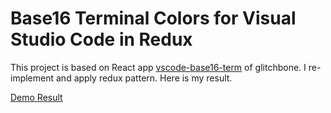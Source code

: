 Base16 Terminal Colors for Visual Studio Code in Redux
===========================================

This project is based on React app [vscode-base16-term](https://github.com/Glitchbone/vscode-base16-term) of glitchbone.
I re-implement and apply redux pattern. Here is my result.

[Demo Result](https://github.com/tttam0113/redux-vscode-base16-term/blob/master/public/assets/base16-vscode-term.gif)